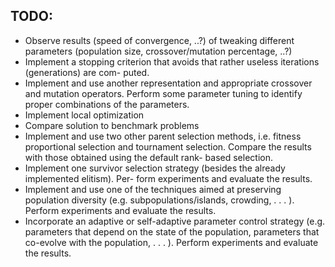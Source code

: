 
## TODO:
- Observe results (speed of convergence, ..?) of tweaking different parameters (population size, crossover/mutation percentage, ..?)
- Implement a stopping criterion that avoids that rather useless iterations (generations) are com-
puted.
- Implement and use another representation and appropriate crossover and mutation operators.
Perform some parameter tuning to identify proper combinations of the parameters.
- Implement local optimization
- Compare solution to benchmark problems
- Implement and use two other parent selection methods, i.e. fitness proportional selection
and tournament selection. Compare the results with those obtained using the default rank-
based selection.
- Implement one survivor selection strategy (besides the already implemented elitism). Per-
form experiments and evaluate the results.
- Implement and use one of the techniques aimed at preserving population diversity (e.g.
subpopulations/islands, crowding, . . . ). Perform experiments and evaluate the results.
- Incorporate an adaptive or self-adaptive parameter control strategy (e.g. parameters that
depend on the state of the population, parameters that co-evolve with the population, . . . ).
Perform experiments and evaluate the results.
